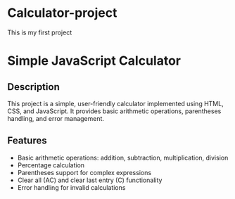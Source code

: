 # Calculator-project
This is my first project 
# Simple JavaScript Calculator

## Description
This project is a simple, user-friendly calculator implemented using HTML, CSS, and JavaScript. It provides basic arithmetic operations, parentheses handling, and error management.

## Features
- Basic arithmetic operations: addition, subtraction, multiplication, division
- Percentage calculation
- Parentheses support for complex expressions
- Clear all (AC) and clear last entry (C) functionality
- Error handling for invalid calculations

